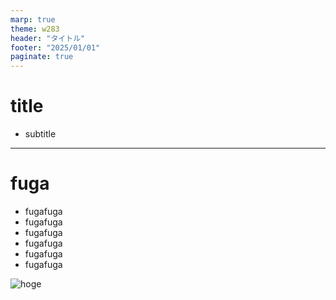 ```yaml
---
marp: true
theme: w283
header: "タイトル"
footer: "2025/01/01"
paginate: true
---
```

<!--
class: title-page
-->
# title
- subtitle
---
# fuga
- fugafuga
- fugafuga
- fugafuga
- fugafuga
- fugafuga
- fugafuga

![hoge](/img/hoge.png)

